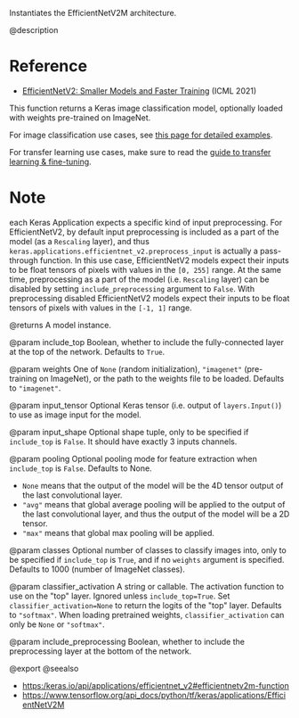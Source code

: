 Instantiates the EfficientNetV2M architecture.

@description

# Reference
- [EfficientNetV2: Smaller Models and Faster Training](
    https://arxiv.org/abs/2104.00298) (ICML 2021)

This function returns a Keras image classification model,
optionally loaded with weights pre-trained on ImageNet.

For image classification use cases, see
[this page for detailed examples](
https://keras.io/api/applications/#usage-examples-for-image-classification-models).

For transfer learning use cases, make sure to read the
[guide to transfer learning & fine-tuning](
https://keras.io/guides/transfer_learning/).

# Note
each Keras Application expects a specific kind of input preprocessing.
For EfficientNetV2, by default input preprocessing is included as a part of
the model (as a `Rescaling` layer), and thus
`keras.applications.efficientnet_v2.preprocess_input` is actually a
pass-through function. In this use case, EfficientNetV2 models expect their
inputs to be float tensors of pixels with values in the `[0, 255]` range.
At the same time, preprocessing as a part of the model (i.e. `Rescaling`
layer) can be disabled by setting `include_preprocessing` argument to `False`.
With preprocessing disabled EfficientNetV2 models expect their inputs to be
float tensors of pixels with values in the `[-1, 1]` range.

@returns
    A model instance.

@param include_top
Boolean, whether to include the fully-connected
layer at the top of the network. Defaults to `True`.

@param weights
One of `None` (random initialization),
`"imagenet"` (pre-training on ImageNet),
or the path to the weights file to be loaded. Defaults to `"imagenet"`.

@param input_tensor
Optional Keras tensor
(i.e. output of `layers.Input()`)
to use as image input for the model.

@param input_shape
Optional shape tuple, only to be specified
if `include_top` is `False`.
It should have exactly 3 inputs channels.

@param pooling
Optional pooling mode for feature extraction
when `include_top` is `False`. Defaults to None.
- `None` means that the output of the model will be
    the 4D tensor output of the
    last convolutional layer.
- `"avg"` means that global average pooling
    will be applied to the output of the
    last convolutional layer, and thus
    the output of the model will be a 2D tensor.
- `"max"` means that global max pooling will
    be applied.

@param classes
Optional number of classes to classify images
into, only to be specified if `include_top` is `True`, and
if no `weights` argument is specified. Defaults to 1000 (number of
ImageNet classes).

@param classifier_activation
A string or callable. The activation function to use
on the "top" layer. Ignored unless `include_top=True`. Set
`classifier_activation=None` to return the logits of the "top" layer.
Defaults to `"softmax"`.
When loading pretrained weights, `classifier_activation` can only
be `None` or `"softmax"`.

@param include_preprocessing
Boolean, whether to include the preprocessing layer at the bottom of the network.

@export
@seealso
+ <https:/keras.io/api/applications/efficientnet_v2#efficientnetv2m-function>
+ <https://www.tensorflow.org/api_docs/python/tf/keras/applications/EfficientNetV2M>

